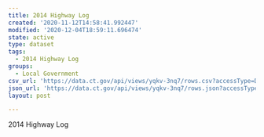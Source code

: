 ```yaml
---
title: 2014 Highway Log
created: '2020-11-12T14:58:41.992447'
modified: '2020-12-04T18:59:11.696474'
state: active
type: dataset
tags:
  - 2014 Highway Log
groups:
  - Local Government
csv_url: 'https://data.ct.gov/api/views/yqkv-3nq7/rows.csv?accessType=DOWNLOAD'
json_url: 'https://data.ct.gov/api/views/yqkv-3nq7/rows.json?accessType=DOWNLOAD'
layout: post

---
```

2014 Highway Log
